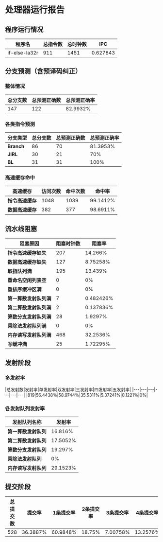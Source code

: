 # 处理器运行报告
## 程序运行情况
|程序名|总指令数|总时钟数|IPC|
|---|---|---|---|
|if-else-la32r|911|1451|0.627843|

## 分支预测（含预译码纠正）
### 整体情况
|总分支数|总预测正确数|总预测正确率|
|---|---|---|
|147|122|82.9932%|

### 各类指令预测
|分支类型|总分支数|总预测正确数|总预测正确率|
|---|---|---|---|
|**Branch**| 86 | 70 | 81.3953%|
|**JIRL**| 30 | 21 | 70%|
|**BL**| 31 | 31 | 100%|

### 高速缓存命中
|高速缓存|访问次数|命中次数|命中率|
|---|---|---|---|
|**指令高速缓存**| 1048 | 1039 | 99.1412%|
|**数据高速缓存**| 382 | 377 | 98.6911%|
## 流水线阻塞
|阻塞原因|阻塞时钟数|阻塞率|
|---|---|---|
|**指令高速缓存缺失**| 207 | 14.266%|
|**数据高速缓存缺失**| 127 | 8.75258%|
|**取指队列满**| 195 | 13.439%|
|**重命名空闲列表空**|0 | 0%|
|**重排序缓冲区满**|0 | 0%|
|**第一算数发射队列满**|7 | 0.482426%|
|**第二算数发射队列满**|2 | 0.137836%|
|**算数分支发射队列满**|28 | 1.9297%|
|**乘除法发射队列满**|0 | 0%|
|**内存读写发射队列满**|468 | 32.2536%|
|**写缓冲满**|25 | 1.72295%|

## 发射阶段
### 多发射率
|总发射数|发射率|单发射率|双发射率|三发射率|四发射率|五发射率|
|---|---|---|---|---|---|
|819|56.4438%|58.9744%|35.5311%|5.37241%|0.1221%|0%|

### 各发射队列发射率
|发射队列名称|发射率|
|---|---|
|**第一算数发射队列**|16.816%|
|**第二算数发射队列**|17.5052%|
|**算数分支发射队列**|19.297%|
|**乘除法发射队列**|0%|
|**内存读写发射队列**|29.1523%|

## 提交阶段
|总提交数|提交率|1条提交率|2条提交率|3条提交率|4条提交率|
|---|---|---|---|---|---|
|528|36.3887%|60.9848%|18.75%|7.00758%|13.2576%|

